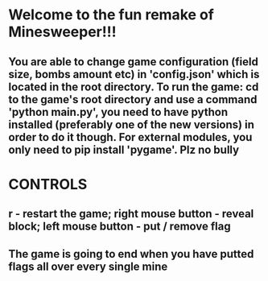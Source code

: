 <h1>Welcome to the fun remake of Minesweeper!!!</h1>
<h2>You are able to change game configuration (field size, bombs amount etc) in 'config.json' which is 
located in the root directory. To run the game: cd to the game's root directory
and use a command 'python main.py', you need to have python installed (preferably
one of the new versions) in order to do it though. For external modules, you
only need to pip install 'pygame'. Plz no bully</h2>
<h1>CONTROLS</h1>
<h2>r - restart the game; right mouse button - reveal block; left mouse button - put / remove flag</h2>
<h2>The game is going to end when you have putted flags all over every single mine</h2>

